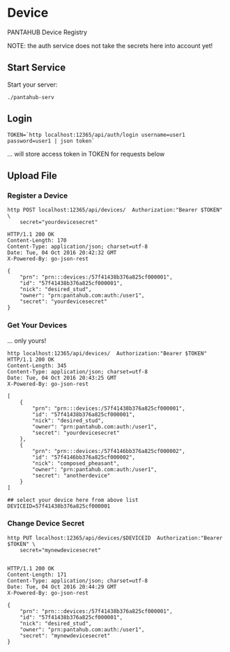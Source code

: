 

# Device

PANTAHUB Device Registry

NOTE: the auth service does not take the secrets here into account yet!

## Start Service

Start your server:
```
./pantahub-serv
```

## Login

```
TOKEN=`http localhost:12365/api/auth/login username=user1 password=user1 | json token`
```

... will store access token in TOKEN for requests below

## Upload File

### Register a Device

```
http POST localhost:12365/api/devices/  Authorization:"Bearer $TOKEN" \
    secret="yourdevicesecret"

HTTP/1.1 200 OK
Content-Length: 170
Content-Type: application/json; charset=utf-8
Date: Tue, 04 Oct 2016 20:42:32 GMT
X-Powered-By: go-json-rest

{
    "prn": "prn:::devices:/57f41438b376a825cf000001", 
    "id": "57f41438b376a825cf000001", 
    "nick": "desired_stud", 
    "owner": "prn:pantahub.com:auth:/user1", 
    "secret": "yourdevicesecret"
}
```

### Get Your Devices

... only yours!

```
http localhost:12365/api/devices/  Authorization:"Bearer $TOKEN"
HTTP/1.1 200 OK
Content-Length: 345
Content-Type: application/json; charset=utf-8
Date: Tue, 04 Oct 2016 20:43:25 GMT
X-Powered-By: go-json-rest

[
    {
        "prn": "prn:::devices:/57f41438b376a825cf000001", 
        "id": "57f41438b376a825cf000001", 
        "nick": "desired_stud", 
        "owner": "prn:pantahub.com:auth:/user1", 
        "secret": "yourdevicesecret"
    }, 
    {
        "prn": "prn:::devices:/57f4146bb376a825cf000002", 
        "id": "57f4146bb376a825cf000002", 
        "nick": "composed_pheasant", 
        "owner": "prn:pantahub.com:auth:/user1", 
        "secret": "anotherdevice"
    }
]

## select your device here from above list
DEVICEID=57f41438b376a825cf000001
```

### Change Device Secret

```
http PUT localhost:12365/api/devices/$DEVICEID  Authorization:"Bearer $TOKEN" \
    secret="mynewdevicesecret"


HTTP/1.1 200 OK
Content-Length: 171
Content-Type: application/json; charset=utf-8
Date: Tue, 04 Oct 2016 20:44:29 GMT
X-Powered-By: go-json-rest

{
    "prn": "prn:::devices:/57f41438b376a825cf000001", 
    "id": "57f41438b376a825cf000001", 
    "nick": "desired_stud", 
    "owner": "prn:pantahub.com:auth:/user1", 
    "secret": "mynewdevicesecret"
}
```


